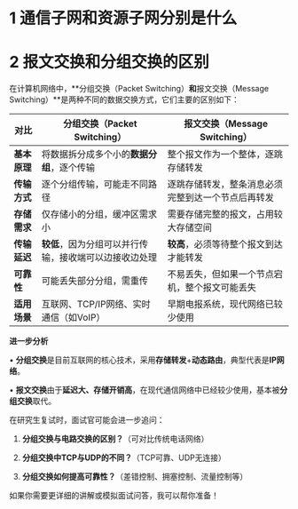 # 1 通信子网和资源子网分别是什么


# 2 报文交换和分组交换的区别
在计算机网络中，**分组交换（Packet Switching）**和**报文交换（Message Switching）**是两种不同的数据交换方式，它们主要的区别如下：

| **对比**   | **分组交换（Packet Switching）**    | **报文交换（Message Switching）** |
| -------- | ----------------------------- | --------------------------- |
| **基本原理** | 将数据拆分成多个小的**数据分组**，逐个传输       | 整个报文作为一个整体，逐跳存储转发           |
| **传输方式** | 逐个分组传输，可能走不同路径                | 逐跳存储转发，整条消息必须完整到达一个节点后再转发   |
| **存储需求** | 仅存储小的分组，缓冲区需求小                | 需要存储完整的报文，占用较大存储空间          |
| **传输延迟** | **较低**，因为分组可以并行传输，接收端可以边接收边处理 | **较高**，必须等待整个报文到达才能转发       |
| **可靠性**  | 可能丢失部分分组，需重传                  | 不易丢失，但如果一个节点宕机，整个报文可能丢失     |
| **适用场景** | 互联网、TCP/IP网络、实时通信（如VoIP）      | 早期电报系统，现代网络已较少使用            |

**进一步分析**

• **分组交换**是目前互联网的核心技术，采用**存储转发**+**动态路由**，典型代表是**IP网络**。

• **报文交换**由于**延迟大、存储开销高**，在现代通信网络中已经较少使用，基本被**分组交换**取代。

  

在研究生复试时，面试官可能会进一步追问：

1. **分组交换与电路交换的区别？**（可对比传统电话网络）

2. **分组交换中TCP与UDP的不同？**（TCP可靠、UDP无连接）

3. **分组交换如何提高可靠性？**（差错控制、拥塞控制、流量控制等）

  

如果你需要更详细的讲解或模拟面试问答，我可以帮你准备！